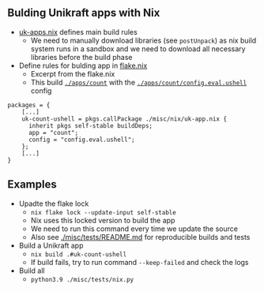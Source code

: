 ## Bulding Unikraft apps with Nix
- [uk-apps.nix](../nix/uk-apps.nix) defines main build rules
    - We need to manually download libraries (see `postUnpack`) as nix build system runs in a sandbox and we need to download all necessary libraries before the build phase
- Define rules for bulding app in [flake.nix](../../flake.nix)
    - Excerpt from the flake.nix
    - This build [`./apps/count`](../../apps/count) with the [`./apps/count/config.eval.ushell`](../../apps/count/config.eval.ushell) config
```
packages = {
    [...]
    uk-count-ushell = pkgs.callPackage ./misc/nix/uk-app.nix {
      inherit pkgs self-stable buildDeps;
      app = "count";
      config = "config.eval.ushell";
    };
    [...]
}
```

## Examples
- Upadte the flake lock
    - `nix flake lock --update-input self-stable`
    - Nix uses this locked version to build the app
    - We need to run this command every time we update the source
    - Also see [./misc/tests/README.md](../tests/README.md) for reproducible builds and tests
- Build a Unikraft app
    - `nix build .#uk-count-ushell`
    - If build fails, try to run command `--keep-failed` and check the logs
- Build all
    - `python3.9 ./misc/tests/nix.py`

